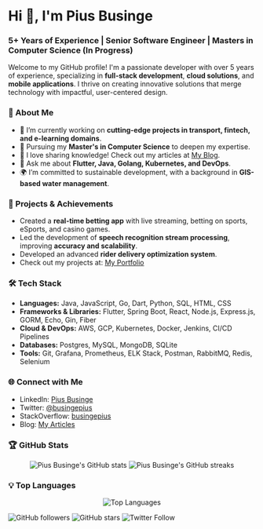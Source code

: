 # Hi 👋, I'm Pius Businge

### 5+ Years of Experience | Senior Software Engineer | Masters in Computer Science (In Progress)

Welcome to my GitHub profile! I'm a passionate developer with over 5 years of experience, specializing in **full-stack development**, **cloud solutions**, and **mobile applications**. I thrive on creating innovative solutions that merge technology with impactful, user-centered design.

### 🌟 About Me
- 🔭 I’m currently working on **cutting-edge projects in transport, fintech, and e-learning domains**.
- 🌱 Pursuing my **Master's in Computer Science** to deepen my expertise.
- 📝 I love sharing knowledge! Check out my articles at [My Blog](https://pbusinge.netlify.app).
- 💬 Ask me about **Flutter, Java, Golang, Kubernetes, and DevOps**.
- 🌍 I’m committed to sustainable development, with a background in **GIS-based water management**.

### 🚀 Projects & Achievements
- Created a **real-time betting app** with live streaming, betting on sports, eSports, and casino games.
- Led the development of **speech recognition stream processing**, improving **accuracy and scalability**.
- Developed an advanced **rider delivery optimization system**.
- Check out my projects at: [My Portfolio](https://pbusinge.netlify.app)

### 🛠️ Tech Stack
- **Languages:** Java, JavaScript, Go, Dart, Python, SQL, HTML, CSS
- **Frameworks & Libraries:** Flutter, Spring Boot, React, Node.js, Express.js, GORM, Echo, Gin, Fiber
- **Cloud & DevOps:** AWS, GCP, Kubernetes, Docker, Jenkins, CI/CD Pipelines
- **Databases:** Postgres, MySQL, MongoDB, SQLite
- **Tools:** Git, Grafana, Prometheus, ELK Stack, Postman, RabbitMQ, Redis, Selenium

### 🌐 Connect with Me
- LinkedIn: [Pius Businge](https://linkedin.com/in/piusbusinge)
- Twitter: [@busingepius](https://twitter.com/@busingepius)
- StackOverflow: [busingepius](https://stackoverflow.com/users/busingepius)
- Blog: [My Articles](https://pbusinge.netlify.app)

### 🏆 GitHub Stats
<p align="center">
  <img src="https://github-readme-stats.vercel.app/api?username=busingepius&show_icons=true&theme=radical" alt="Pius Businge's GitHub stats" />
  <img src="https://github-readme-streak-stats.herokuapp.com/?user=busingepius&theme=radical" alt="Pius Businge's GitHub streaks" />
</p>

### 💡 Top Languages
<p align="center">
  <img src="https://github-readme-stats.vercel.app/api/top-langs/?username=busingepius&langs_count=8&layout=compact&theme=radical&hide=php,ruby&custom_title=Top%20Languages&include=Go,Java,JavaScript,HTML,CSS" alt="Top Languages" />
</p>

![GitHub followers](https://img.shields.io/github/followers/busingepius?label=Followers&style=social)
![GitHub stars](https://img.shields.io/github/stars/busingepius?label=Stars&style=social)
![Twitter Follow](https://img.shields.io/twitter/follow/busingepius?style=social)

